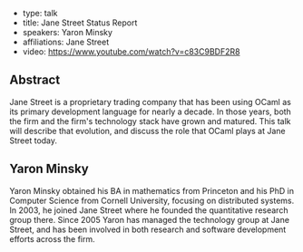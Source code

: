 - type: talk
- title: Jane Street Status Report
- speakers: Yaron Minsky
- affiliations: Jane Street
- video: https://www.youtube.com/watch?v=c83C9BDF2R8

## Abstract
Jane Street is a proprietary trading company that has been using OCaml
as its primary development language for nearly a decade. In those
years, both the firm and the firm's technology stack have grown and
matured. This talk will describe that evolution, and discuss the role
that OCaml plays at Jane Street today.

## Yaron Minsky
Yaron Minsky obtained his BA in mathematics from Princeton and his PhD
in Computer Science from Cornell University, focusing on distributed
systems. In 2003, he joined Jane Street where he founded the
quantitative research group there. Since 2005 Yaron has managed the
technology group at Jane Street, and has been involved in both
research and software development efforts across the firm.

